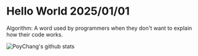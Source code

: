 # Hello World 2025/01/01

Algorithm: A word used by programmers when they don't want to explain how their code works.

![PoyChang's github stats](https://github-readme-stats.vercel.app/api?username=poychang&show_icons=true&theme=dracula)
